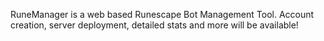RuneManager is a web based Runescape Bot Management Tool. Account creation, server deployment, detailed stats and more will be available!
